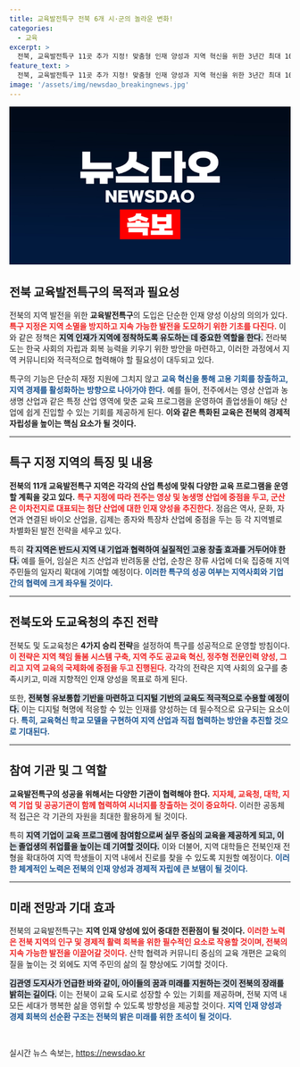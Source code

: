 ```yaml
---
title: 교육발전특구 전북 6개 시·군의 놀라운 변화!
categories:
  - 교육
excerpt: >
  전북, 교육발전특구 11곳 추가 지정! 맞춤형 인재 양성과 지역 혁신을 위한 3년간 최대 100억원 지원. 지역 소멸 방지 및 교육 질 향상에 기대감 증폭!
feature_text: >
  전북, 교육발전특구 11곳 추가 지정! 맞춤형 인재 양성과 지역 혁신을 위한 3년간 최대 100억원 지원. 지역 소멸 방지 및 교육 질 향상에 기대감 증폭!
image: '/assets/img/newsdao_breakingnews.jpg'
---
```


<p><img src="/assets/img/newsdao_breakingnews.jpg" alt="bookingtag 속보" /></p>

<h2 data-ke-size="size26">전북 교육발전특구의 목적과 필요성</h2>

<p data-ke-size="size16">전북의 지역 발전을 위한 <b>교육발전특구</b>의 도입은 단순한 인재 양성 이상의 의의가 있다. <b><span style="color: #ee2323;">특구 지정은 지역 소멸을 방지하고 지속 가능한 발전을 도모하기 위한 기초를 다진다.</span></b> 이와 같은 정책은 <b><span style="background-color: #21538527;">지역 인재가 지역에 정착하도록 유도하는 데 중요한 역할을 한다.</span></b> 전라북도는 한국 사회의 자립과 회복 능력을 키우기 위한 방안을 마련하고, 이러한 과정에서 지역 커뮤니티와 적극적으로 협력해야 할 필요성이 대두되고 있다.</p>

<p data-ke-size="size16">특구의 기능은 단순히 재정 지원에 그치지 않고 <b><span style="color: #1a5490;">교육 혁신을 통해 고용 기회를 창출하고, 지역 경제를 활성화하는 방향으로 나아가야 한다.</span></b> 예를 들어, 전주에서는 영상 산업과 농생명 산업과 같은 특정 산업 영역에 맞춘 교육 프로그램을 운영하여 졸업생들이 해당 산업에 쉽게 진입할 수 있는 기회를 제공하게 된다. <b>이와 같은 특화된 교육은 전북의 경제적 자립성을 높이는 핵심 요소가 될 것이다.</b></p>

<hr>

<h2 data-ke-size="size26">특구 지정 지역의 특징 및 내용</h2>

<p data-ke-size="size16"><b>전북의 11개 교육발전특구 지역은 각각의 산업 특성에 맞춰 다양한 교육 프로그램을 운영할 계획을 갖고 있다.</b> <b><span style="color: #ee2323;">특구 지정에 따라 전주는 영상 및 농생명 산업에 중점을 두고, 군산은 이차전지로 대표되는 첨단 산업에 대한 인재 양성을 추진한다.</span></b> 정읍은 역사, 문화, 자연과 연결된 바이오 산업을, 김제는 종자와 특장차 산업에 중점을 두는 등 각 지역별로 차별화된 발전 전략을 세우고 있다.</p>

<p data-ke-size="size16">특히 <b><span style="background-color: #21538527;">각 지역은 반드시 지역 내 기업과 협력하여 실질적인 고용 창출 효과를 거두어야 한다.</span></b> 예를 들어, 임실은 치즈 산업과 반려동물 산업, 순창은 장류 사업에 더욱 집중해 지역주민들의 일자리 확대에 기여할 예정이다. <b><span style="color: #1a5490;">이러한 특구의 성공 여부는 지역사회와 기업 간의 협력에 크게 좌우될 것이다.</span></b></p>

<hr>

<h2 data-ke-size="size26">전북도와 도교육청의 추진 전략</h2>

<p data-ke-size="size16">전북도 및 도교육청은 <b>4가지 승리 전략</b>을 설정하여 특구를 성공적으로 운영할 방침이다. <b><span style="color: #ee2323;">이 전략은 지역 책임 돌봄 시스템 구축, 지역 주도 공교육 혁신, 정주형 전문인력 양성, 그리고 지역 교육의 국제화에 중점을 두고 진행된다.</span></b> 각각의 전략은 지역 사회의 요구를 충족시키고, 미래 지향적인 인재 양성을 목표로 하게 된다.</p>

<p data-ke-size="size16">또한, <b><span style="background-color: #21538527;">전북형 유보통합 기반을 마련하고 디지털 기반의 교육도 적극적으로 수용할 예정이다.</span></b> 이는 디지털 혁명에 적응할 수 있는 인재를 양성하는 데 필수적으로 요구되는 요소이다. <b><span style="color: #1a5490;">특히, 교육혁신 학교 모델을 구현하여 지역 산업과 직접 협력하는 방안을 추진할 것으로 기대된다.</span></b></p>

<hr>

<h2 data-ke-size="size26">참여 기관 및 그 역할</h2>

<p data-ke-size="size16"><b>교육발전특구의 성공을 위해서는 다양한 기관이 협력해야 한다.</b> <b><span style="color: #ee2323;">지자체, 교육청, 대학, 지역 기업 및 공공기관이 함께 협력하여 시너지를 창출하는 것이 중요하다.</span></b> 이러한 공동체적 접근은 각 기관의 자원을 최대한 활용하게 될 것이다.</p>

<p data-ke-size="size16">특히 <b><span style="background-color: #21538527;">지역 기업이 교육 프로그램에 참여함으로써 실무 중심의 교육을 제공하게 되고, 이는 졸업생의 취업률을 높이는 데 기여할 것이다.</span></b> 이와 더불어, 지역 대학들은 전북인재 전형을 확대하여 지역 학생들이 지역 내에서 진로를 찾을 수 있도록 지원할 예정이다. <b><span style="color: #1a5490;">이러한 체계적인 노력은 전북의 인재 양성과 경제적 자립에 큰 보탬이 될 것이다.</span></b></p>

<hr>

<h2 data-ke-size="size26">미래 전망과 기대 효과</h2>

<p data-ke-size="size16">전북의 교육발전특구는 <b>지역 인재 양성에 있어 중대한 전환점이 될 것이다.</b> <b><span style="color: #ee2323;">이러한 노력은 전북 지역의 인구 및 경제적 활력 회복을 위한 필수적인 요소로 작용할 것이며, 전북의 지속 가능한 발전을 이끌어갈 것이다.</span></b> 산학 협력과 커뮤니티 중심의 교육 개편은 교육의 질을 높이는 것 외에도 지역 주민의 삶의 질 향상에도 기여할 것이다.</p>

<p data-ke-size="size16"><b><span style="background-color: #21538527;">김관영 도지사가 언급한 바와 같이, 아이들의 꿈과 미래를 지원하는 것이 전북의 장래를 밝히는 길이다.</span></b> 이는 전북이 교육 도시로 성장할 수 있는 기회를 제공하며, 전북 지역 내 모든 세대가 행복한 삶을 영위할 수 있도록 방향성을 제공할 것이다. <b><span style="color: #1a5490;">지역 인재 양성과 경제 회복의 선순환 구조는 전북의 밝은 미래를 위한 초석이 될 것이다.</span></b></p>

<p data-ke-size="size16">&nbsp;</p>
실시간 뉴스 속보는, <a href="https://newsdao.kr" rel="dofollow">https://newsdao.kr</a>


